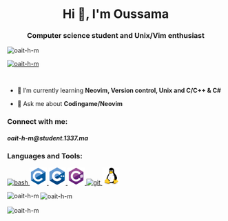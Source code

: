 <h1 align="center">Hi 👋, I'm Oussama</h1>
<h3 align="center">Computer science student and Unix/Vim enthusiast</h3>

<p align="left"> <img src="https://komarev.com/ghpvc/?username=oait-h-m&label=Profile%20views&color=0e75b6&style=flat" alt="oait-h-m" /> </p>

<p align="left"> <a href="https://github.com/ryo-ma/github-profile-trophy"><img src="https://github-profile-trophy.vercel.app/?username=oait-h-m" alt="oait-h-m" /></a> </p>

<p align="left"> <a href="https://twitter.com/" target="blank"><img src="https://img.shields.io/twitter/follow/?logo=twitter&style=for-the-badge" alt="" /></a> </p>

- 🌱 I’m currently learning **Neovim, Version control, Unix and C/C++ & C#**

- 💬 Ask me about **Codingame/Neovim**

<h3 align="left">Connect with me:</h3>
<h5 align="left"> oait-h-m@student.1337.ma </h5>
<p align="left">
</p>

<h3 align="left">Languages and Tools:</h3>
<p align="left"> <a href="https://www.gnu.org/software/bash/" target="_blank" rel="noreferrer"> <img src="https://www.vectorlogo.zone/logos/gnu_bash/gnu_bash-icon.svg" alt="bash" width="40" height="40"/> </a> <a href="https://www.cprogramming.com/" target="_blank" rel="noreferrer"> <img src="https://raw.githubusercontent.com/devicons/devicon/master/icons/c/c-original.svg" alt="c" width="40" height="40"/> </a> <a href="https://www.w3schools.com/cpp/" target="_blank" rel="noreferrer"> <img src="https://raw.githubusercontent.com/devicons/devicon/master/icons/cplusplus/cplusplus-original.svg" alt="cplusplus" width="40" height="40"/> </a> <a href="https://www.w3schools.com/cs/" target="_blank" rel="noreferrer"> <img src="https://raw.githubusercontent.com/devicons/devicon/master/icons/csharp/csharp-original.svg" alt="csharp" width="40" height="40"/> </a> <a href="https://git-scm.com/" target="_blank" rel="noreferrer"> <img src="https://www.vectorlogo.zone/logos/git-scm/git-scm-icon.svg" alt="git" width="40" height="40"/> </a> <a href="https://www.linux.org/" target="_blank" rel="noreferrer"> <img src="https://raw.githubusercontent.com/devicons/devicon/master/icons/linux/linux-original.svg" alt="linux" width="40" height="40"/> </a> </p>

<p><img align="left" src="https://github-readme-stats.vercel.app/api/top-langs?username=oait-h-m&show_icons=true&locale=en&layout=compact" alt="oait-h-m" /></p>

<p>&nbsp;<img align="center" src="https://github-readme-stats.vercel.app/api?username=oait-h-m&show_icons=true&locale=en" alt="oait-h-m" /></p>

<p><img align="center" src="https://github-readme-streak-stats.herokuapp.com/?user=oait-h-m&" alt="oait-h-m" /></p>

